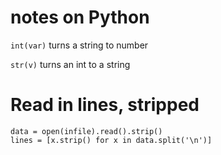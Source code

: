 # notes on Python

`int(var)` turns a string to number

`str(v)` turns an int to a string

# Read in lines, stripped

```
data = open(infile).read().strip()
lines = [x.strip() for x in data.split('\n')]
```

